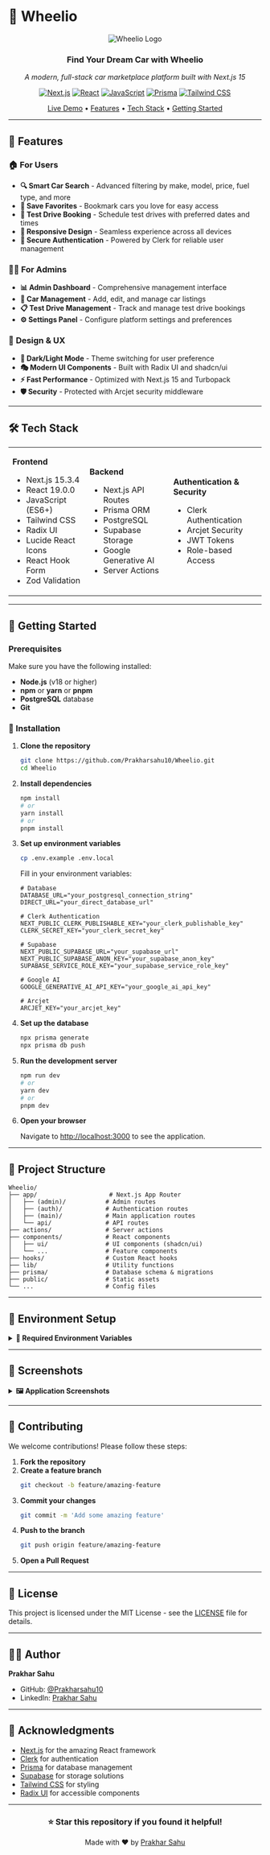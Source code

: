 # 🚗 Wheelio

<div align="center">
  
![Wheelio Logo](./public/logo.png)

### Find Your Dream Car with Wheelio

_A modern, full-stack car marketplace platform built with Next.js 15_

[![Next.js](https://img.shields.io/badge/Next.js-15.3.4-black?style=for-the-badge&logo=next.js)](https://nextjs.org/)
[![React](https://img.shields.io/badge/React-19.0.0-61DAFB?style=for-the-badge&logo=react)](https://reactjs.org/)
[![JavaScript](https://img.shields.io/badge/JavaScript-ES6+-F7DF1E?style=for-the-badge&logo=javascript)](https://developer.mozilla.org/en-US/docs/Web/JavaScript)
[![Prisma](https://img.shields.io/badge/Prisma-6.11.0-2D3748?style=for-the-badge&logo=prisma)](https://prisma.io/)
[![Tailwind CSS](https://img.shields.io/badge/Tailwind_CSS-3.0-38B2AC?style=for-the-badge&logo=tailwind-css)](https://tailwindcss.com/)

[Live Demo](https://wheelio-demo.vercel.app) • [Features](#-features) • [Tech Stack](#-tech-stack) • [Getting Started](#-getting-started)

</div>

---

## 🌟 Features

### 🏠 **For Users**

- **🔍 Smart Car Search** - Advanced filtering by make, model, price, fuel type, and more
- **💝 Save Favorites** - Bookmark cars you love for easy access
- **📅 Test Drive Booking** - Schedule test drives with preferred dates and times
- **📱 Responsive Design** - Seamless experience across all devices
- **🔐 Secure Authentication** - Powered by Clerk for reliable user management

### 👨‍💼 **For Admins**

- **📊 Admin Dashboard** - Comprehensive management interface
- **🚗 Car Management** - Add, edit, and manage car listings
- **📋 Test Drive Management** - Track and manage test drive bookings
- **⚙️ Settings Panel** - Configure platform settings and preferences

### 🎨 **Design & UX**

- **🌙 Dark/Light Mode** - Theme switching for user preference
- **🎭 Modern UI Components** - Built with Radix UI and shadcn/ui
- **⚡ Fast Performance** - Optimized with Next.js 15 and Turbopack
- **🛡️ Security** - Protected with Arcjet security middleware

---

## 🛠️ Tech Stack

<table>
<tr>
<td>

**Frontend**

- Next.js 15.3.4
- React 19.0.0
- JavaScript (ES6+)
- Tailwind CSS
- Radix UI
- Lucide React Icons
- React Hook Form
- Zod Validation

</td>
<td>

**Backend**

- Next.js API Routes
- Prisma ORM
- PostgreSQL
- Supabase Storage
- Google Generative AI
- Server Actions

</td>
<td>

**Authentication & Security**

- Clerk Authentication
- Arcjet Security
- JWT Tokens
- Role-based Access

</td>
</tr>
</table>

---

## 🚀 Getting Started

### Prerequisites

Make sure you have the following installed:

- **Node.js** (v18 or higher)
- **npm** or **yarn** or **pnpm**
- **PostgreSQL** database
- **Git**

### 🔧 Installation

1. **Clone the repository**

   ```bash
   git clone https://github.com/Prakharsahu10/Wheelio.git
   cd Wheelio
   ```

2. **Install dependencies**

   ```bash
   npm install
   # or
   yarn install
   # or
   pnpm install
   ```

3. **Set up environment variables**

   ```bash
   cp .env.example .env.local
   ```

   Fill in your environment variables:

   ```env
   # Database
   DATABASE_URL="your_postgresql_connection_string"
   DIRECT_URL="your_direct_database_url"

   # Clerk Authentication
   NEXT_PUBLIC_CLERK_PUBLISHABLE_KEY="your_clerk_publishable_key"
   CLERK_SECRET_KEY="your_clerk_secret_key"

   # Supabase
   NEXT_PUBLIC_SUPABASE_URL="your_supabase_url"
   NEXT_PUBLIC_SUPABASE_ANON_KEY="your_supabase_anon_key"
   SUPABASE_SERVICE_ROLE_KEY="your_supabase_service_role_key"

   # Google AI
   GOOGLE_GENERATIVE_AI_API_KEY="your_google_ai_api_key"

   # Arcjet
   ARCJET_KEY="your_arcjet_key"
   ```

4. **Set up the database**

   ```bash
   npx prisma generate
   npx prisma db push
   ```

5. **Run the development server**

   ```bash
   npm run dev
   # or
   yarn dev
   # or
   pnpm dev
   ```

6. **Open your browser**

   Navigate to [http://localhost:3000](http://localhost:3000) to see the application.

---

## 📁 Project Structure

```
Wheelio/
├── app/                    # Next.js App Router
│   ├── (admin)/           # Admin routes
│   ├── (auth)/            # Authentication routes
│   ├── (main)/            # Main application routes
│   └── api/               # API routes
├── actions/               # Server actions
├── components/            # React components
│   ├── ui/                # UI components (shadcn/ui)
│   └── ...                # Feature components
├── hooks/                 # Custom React hooks
├── lib/                   # Utility functions
├── prisma/                # Database schema & migrations
├── public/                # Static assets
└── ...                    # Config files
```

---

## 🔐 Environment Setup

<details>
<summary><strong>🔑 Required Environment Variables</strong></summary>

| Variable                            | Description                  | Required |
| ----------------------------------- | ---------------------------- | -------- |
| `DATABASE_URL`                      | PostgreSQL connection string | ✅       |
| `DIRECT_URL`                        | Direct database connection   | ✅       |
| `NEXT_PUBLIC_CLERK_PUBLISHABLE_KEY` | Clerk public key             | ✅       |
| `CLERK_SECRET_KEY`                  | Clerk secret key             | ✅       |
| `NEXT_PUBLIC_SUPABASE_URL`          | Supabase project URL         | ✅       |
| `NEXT_PUBLIC_SUPABASE_ANON_KEY`     | Supabase anon key            | ✅       |
| `SUPABASE_SERVICE_ROLE_KEY`         | Supabase service role        | ✅       |
| `GOOGLE_GENERATIVE_AI_API_KEY`      | Google AI API key            | ⚠️       |
| `ARCJET_KEY`                        | Arcjet security key          | ⚠️       |

</details>

---

## 📱 Screenshots

<details>
<summary><strong>🖼️ Application Screenshots</strong></summary>

_Screenshots will be added here_

</details>

---

## 🤝 Contributing

We welcome contributions! Please follow these steps:

1. **Fork the repository**
2. **Create a feature branch**
   ```bash
   git checkout -b feature/amazing-feature
   ```
3. **Commit your changes**
   ```bash
   git commit -m 'Add some amazing feature'
   ```
4. **Push to the branch**
   ```bash
   git push origin feature/amazing-feature
   ```
5. **Open a Pull Request**

---

## 📄 License

This project is licensed under the MIT License - see the [LICENSE](LICENSE) file for details.

---

## 👨‍💻 Author

**Prakhar Sahu**

- GitHub: [@Prakharsahu10](https://github.com/Prakharsahu10)
- LinkedIn: [Prakhar Sahu](https://linkedin.com/in/prakharsahu10)

---

## 🙏 Acknowledgments

- [Next.js](https://nextjs.org/) for the amazing React framework
- [Clerk](https://clerk.dev/) for authentication
- [Prisma](https://prisma.io/) for database management
- [Supabase](https://supabase.io/) for storage solutions
- [Tailwind CSS](https://tailwindcss.com/) for styling
- [Radix UI](https://radix-ui.com/) for accessible components

---

<div align="center">

### ⭐ Star this repository if you found it helpful!

Made with ❤️ by [Prakhar Sahu](https://github.com/Prakharsahu10)

</div>
